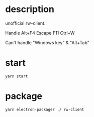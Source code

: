 # description

unofficial rw-client.

Handle Alt+F4 Escape F11 Ctrl+W

Can't handle "Windows key" & "Alt+Tab"

# start

`yarn start`

# package

`yarn electron-packager ./ rw-client`
